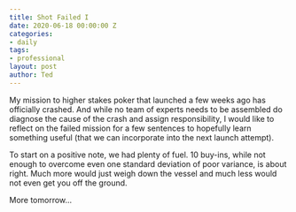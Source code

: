 ```yaml
---
title: Shot Failed I
date: 2020-06-18 00:00:00 Z
categories:
- daily
tags:
- professional
layout: post
author: Ted
---
```


My mission to higher stakes poker that launched a few weeks ago has officially crashed. And while no team of experts needs to be assembled do diagnose the cause of the crash and assign responsibility, I would like to reflect on the failed mission for a few sentences to hopefully learn something useful (that we can incorporate into the next launch attempt).

To start on a positive note, we had plenty of fuel. 10 buy-ins, while not enough to overcome even one standard deviation of poor variance, is about right. Much more would just weigh down the vessel and much less would not even get you off the ground.

More tomorrow...
